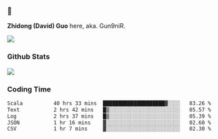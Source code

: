 ### 👋 

**Zhidong (David) Guo** here, aka. Gun9niR.

![](https://komarev.com/ghpvc/?username=Gun9niR&label=Total+Views)

### Github Stats

<img src="https://github-readme-stats.vercel.app/api?username=Gun9niR&count_private=true&show_icons=true&theme=vue-dark&hide_title=true">

### Coding Time

<!--START_SECTION:waka-->

```txt
Scala          40 hrs 33 mins  ████████████████████▓░░░░   83.26 %
Text           2 hrs 42 mins   █▒░░░░░░░░░░░░░░░░░░░░░░░   05.57 %
Log            2 hrs 37 mins   █▒░░░░░░░░░░░░░░░░░░░░░░░   05.39 %
JSON           1 hr 16 mins    ▓░░░░░░░░░░░░░░░░░░░░░░░░   02.60 %
CSV            1 hr 7 mins     ▓░░░░░░░░░░░░░░░░░░░░░░░░   02.30 %
```

<!--END_SECTION:waka-->
